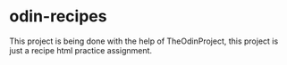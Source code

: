 # odin-recipes
This project is being done with the help of TheOdinProject, this project is just a recipe html practice assignment. 